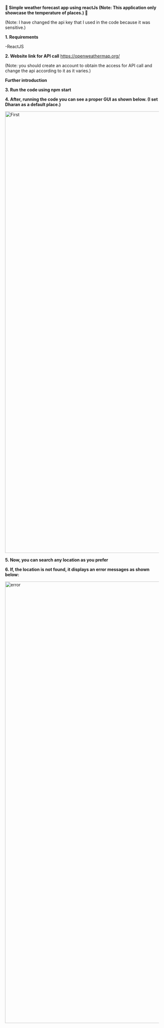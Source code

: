 **🚀 Simple weather forecast app using reactJs (Note: This application only showcase the temperature of places.) 🚀**

(Note: I have changed the api key that I used in the code because it was sensitive.)

**1. Requirements**

-ReactJS

**2. Website link for API call**
https://openweathermap.org/

(Note: you should create an account to obtain the access for API call and change the api according to it as it varies.)

**Further introduction**

**3. Run the code using npm start**

**4. After, running the code you can see a proper GUI as shown below. (I set Dharan as a default place.)**

<img width="1440" alt="First" src="https://github.com/ashminarai/weatherforecast-application/assets/85731866/5927450b-5ee6-41f2-9e50-6b17975621af">

**5. Now, you can search any location as you prefer**

**6. If, the location is not found, it displays an error messages as shown below:**

<img width="1440" alt="error" src="https://github.com/ashminarai/weatherforecast-application/assets/85731866/e1707580-19bc-486b-93bf-f81d95479a26">













